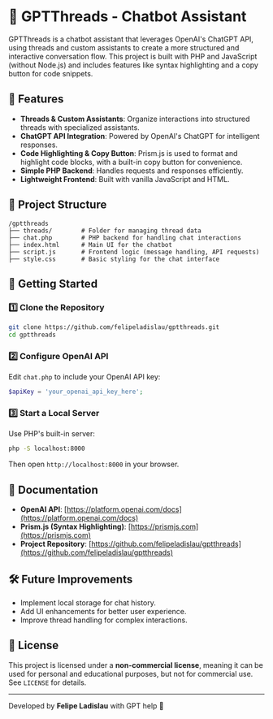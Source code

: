 # 🤖 GPTThreads - Chatbot Assistant

GPTThreads is a chatbot assistant that leverages OpenAI's ChatGPT API, using threads and custom assistants to create a more structured and interactive conversation flow. This project is built with PHP and JavaScript (without Node.js) and includes features like syntax highlighting and a copy button for code snippets.

## 📌 Features

- **Threads & Custom Assistants**: Organize interactions into structured threads with specialized assistants.
- **ChatGPT API Integration**: Powered by OpenAI's ChatGPT for intelligent responses.
- **Code Highlighting & Copy Button**: Prism.js is used to format and highlight code blocks, with a built-in copy button for convenience.
- **Simple PHP Backend**: Handles requests and responses efficiently.
- **Lightweight Frontend**: Built with vanilla JavaScript and HTML.

## 📂 Project Structure

```
/gptthreads
├── threads/        # Folder for managing thread data
├── chat.php        # PHP backend for handling chat interactions
├── index.html      # Main UI for the chatbot
├── script.js       # Frontend logic (message handling, API requests)
├── style.css       # Basic styling for the chat interface
```

## 🚀 Getting Started

### 1️⃣ Clone the Repository

```sh
git clone https://github.com/felipeladislau/gptthreads.git
cd gptthreads
```

### 2️⃣ Configure OpenAI API

Edit `chat.php` to include your OpenAI API key:

```php
$apiKey = 'your_openai_api_key_here';
```

### 3️⃣ Start a Local Server

Use PHP's built-in server:

```sh
php -S localhost:8000
```

Then open `http://localhost:8000` in your browser.

## 📜 Documentation

- **OpenAI API**: [https://platform.openai.com/docs](https://platform.openai.com/docs)
- **Prism.js (Syntax Highlighting)**: [https://prismjs.com](https://prismjs.com)
- **Project Repository**: [https://github.com/felipeladislau/gptthreads](https://github.com/felipeladislau/gptthreads)

## 🛠️ Future Improvements

- Implement local storage for chat history.
- Add UI enhancements for better user experience.
- Improve thread handling for complex interactions.

## 📄 License

This project is licensed under a **non-commercial license**, meaning it can be used for personal and educational purposes, but not for commercial use. See `LICENSE` for details.

---

Developed by **Felipe Ladislau** with GPT help 🚀

